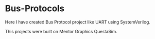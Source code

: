 # Bus-Protocols

Here I have created Bus Protocol project like UART using SystemVerilog.

This projects were built on Mentor Graphics QuestaSim.
